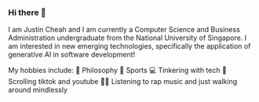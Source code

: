 ### Hi there 👋

I am Justin Cheah and I am currently a Computer Science and Business Administration undergraduate from the National University of Singapore. I am interested in new emerging technologies, specifically the application of generative AI in software development!

My hobbies include:
🤔 Philosophy
🥏 Sports
💻 Tinkering with tech
🥱 Scrolling tiktok and youtube
🚶‍♂️ Listening to rap music and just walking around mindlessly

<!--
**JCSnap/JCSnap** is a ✨ _special_ ✨ repository because its `README.md` (this file) appears on your GitHub profile.

Here are some ideas to get you started:

- 🔭 I’m currently working on ...
- 🌱 I’m currently learning ...
- 👯 I’m looking to collaborate on ...
- 🤔 I’m looking for help with ...
- 💬 Ask me about ...
- 📫 How to reach me: ...
- 😄 Pronouns: ...
- ⚡ Fun fact: ...
-->
